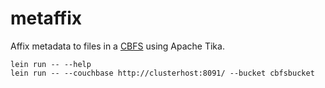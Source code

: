 # metaffix

Affix metadata to files in a [CBFS](http://github.com/couchbaselabs/cbfs) using Apache Tika.

    lein run -- --help
    lein run -- --couchbase http://clusterhost:8091/ --bucket cbfsbucket
